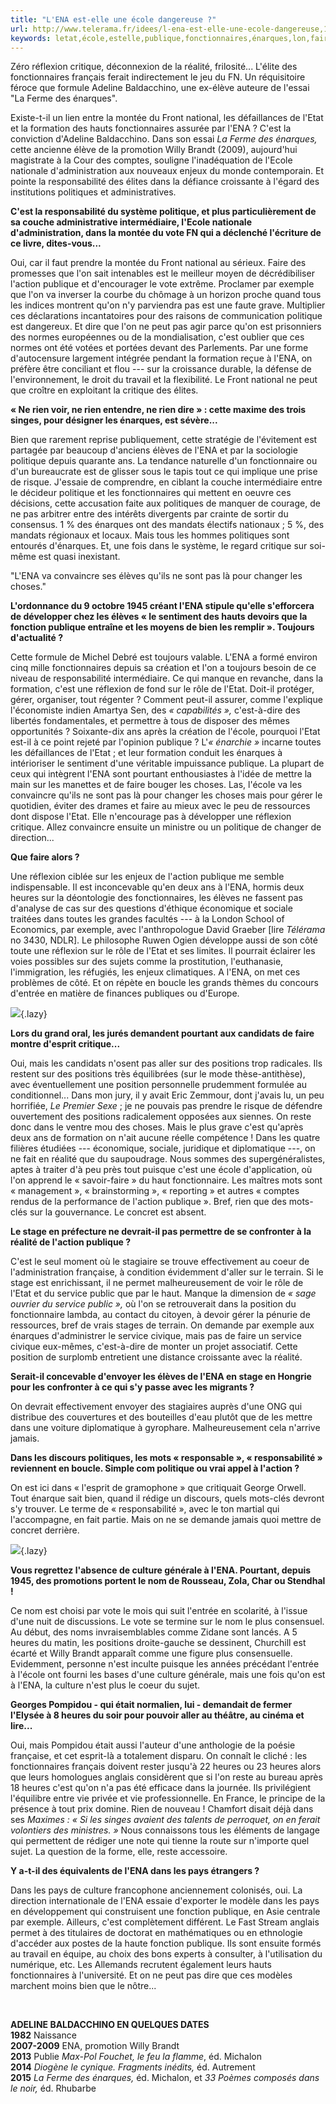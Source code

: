 ```yaml
---
title: "L'ENA est-elle une école dangereuse ?"
url: http://www.telerama.fr/idees/l-ena-est-elle-une-ecole-dangereuse,132669.php
keywords: letat,école,estelle,publique,fonctionnaires,énarques,lon,faire,dangereuse,lena,cest,heures,politique
---
```

Zéro réflexion critique, déconnexion de la réalité, frilosité\... L\'élite des fonctionnaires français ferait indirectement le jeu du FN. Un réquisitoire féroce que formule Adeline Baldacchino, une ex-élève auteure de l\'essai "La Ferme des énarques".

Existe-t-il un lien entre la montée du Front national, les défaillances de l\'Etat et la formation des hauts fonctionnaires assurée par l\'ENA ? C\'est la conviction d\'Adeline Baldacchino. Dans son essai *La Ferme des énarques,* cette ancienne élève de la promotion Willy Brandt (2009), aujourd\'hui magistrate à la Cour des comptes, souligne l\'inadéquation de l\'Ecole nationale d\'administration aux nouveaux enjeux du monde contemporain. Et pointe la responsabilité des élites dans la défiance croissante à l\'égard des institutions politiques et administratives.

**C\'est la responsabilité du système politique, et plus particulièrement de sa couche administrative intermédiaire, l\'Ecole nationale d\'administration, dans la montée du vote FN qui a déclenché l\'écriture de ce livre, dites-vous\...**

Oui, car il faut prendre la montée du Front national au sérieux. Faire des promesses que l\'on sait intenables est le meilleur moyen de décrédibiliser l\'action publique et d\'encourager le vote extrême. Proclamer par exemple que l\'on va inverser la courbe du chômage à un horizon proche quand tous les indices montrent qu\'on n\'y parviendra pas est une faute grave. Multiplier ces déclarations incantatoires pour des raisons de communication politique est dangereux. Et dire que l\'on ne peut pas agir parce qu\'on est prisonniers des normes européennes ou de la mondialisation, c\'est oublier que ces normes ont été votées et portées devant des Parlements. Par une forme d\'autocensure largement intégrée pendant la formation reçue à l\'ENA, on préfère être conciliant et flou --- sur la croissance durable, la défense de l\'environnement, le droit du travail et la flexibilité. Le Front national ne peut que croître en exploitant la critique des élites.

**« Ne rien voir, ne rien entendre, ne rien dire » : cette maxime des trois singes, pour désigner les énarques, est sévère\...**

Bien que rarement reprise publiquement, cette stratégie de l\'évitement est partagée par beaucoup d\'anciens élèves de l\'ENA et par la sociologie politique depuis quarante ans. La tendance naturelle d\'un fonctionnaire ou d\'un bureaucrate est de glisser sous le tapis tout ce qui implique une prise de risque. J\'essaie de comprendre, en ciblant la couche intermédiaire entre le décideur politique et les fonctionnaires qui mettent en oeuvre ces décisions, cette accusation faite aux politiques de manquer de courage, de ne pas arbitrer entre des intérêts divergents par crainte de sortir du consensus. 1 % des énarques ont des mandats électifs nationaux ; 5 %, des mandats régionaux et locaux. Mais tous les hommes politiques sont entourés d\'énarques. Et, une fois dans le système, le regard critique sur soi-même est quasi inexistant.

"L\'ENA va convaincre ses élèves qu\'ils ne sont pas là pour changer les choses."

**L\'ordonnance du 9 octobre 1945 créant l\'ENA stipule qu\'elle s\'efforcera de développer chez les élèves « le sentiment des hauts devoirs que la fonction publique entraîne et les moyens de bien les remplir ». Toujours d\'actualité ?**

Cette formule de Michel Debré est toujours valable. L\'ENA a formé environ cinq mille fonctionnaires depuis sa création et l\'on a toujours besoin de ce niveau de responsabilité intermédiaire. Ce qui manque en revanche, dans la formation, c\'est une réflexion de fond sur le rôle de l\'Etat. Doit-il protéger, gérer, organiser, tout régenter ? Comment peut-il assurer, comme l\'explique l\'économiste indien Amartya Sen, des *« capabilités »,* c\'est-à-dire des libertés fondamentales, et permettre à tous de disposer des mêmes opportunités ? Soixante-dix ans après la création de l\'école, pourquoi l\'Etat est-il à ce point rejeté par l\'opinion publique ? L\'*« énarchie »* incarne toutes les défaillances de l\'Etat ; et leur formation conduit les énarques à intérioriser le sentiment d\'une véritable impuissance publique. La plupart de ceux qui intègrent l\'ENA sont pourtant enthousiastes à l\'idée de mettre la main sur les manettes et de faire bouger les choses. Las, l\'école va les convaincre qu\'ils ne sont pas là pour changer les choses mais pour gérer le quotidien, éviter des drames et faire au mieux avec le peu de ressources dont dispose l\'Etat. Elle n\'encourage pas à développer une réflexion critique. Allez convaincre ensuite un ministre ou un politique de changer de direction\...

**Que faire alors ?**

Une réflexion ciblée sur les enjeux de l\'action publique me semble indispensable. Il est inconcevable qu\'en deux ans à l\'ENA, hormis deux heures sur la déontologie des fonctionnaires, les élèves ne fassent pas d\'analyse de cas sur des questions d\'éthique économique et sociale traitées dans toutes les grandes facultés --- à la London School of Economics, par exemple, avec l\'anthropologue David Graeber \[lire *Télérama* no 3430, NDLR\]. Le philosophe Ruwen Ogien développe aussi de son côté toute une réflexion sur le rôle de l\'Etat et ses limites. Il pourrait éclairer les voies possibles sur des sujets comme la prostitution, l\'euthanasie, l\'immigration, les réfugiés, les enjeux climatiques. A l\'ENA, on met ces problèmes de côté. Et on ­répète en boucle les grands thèmes du concours d\'entrée en matière de ­finances publiques ou d\'Europe.

![](https://www.telerama.fr/sites/tr_master/themes/tr/images/trans.gif){.lazy}

**Lors du grand oral, les jurés demandent pourtant aux candidats de faire montre d\'esprit critique\...**

Oui, mais les candidats n\'osent pas aller sur des positions trop radicales. Ils restent sur des positions très équilibrées (sur le mode thèse-antithèse), avec éventuellement une position personnelle prudemment formulée au conditionnel\... Dans mon jury, il y avait Eric Zemmour, dont j\'avais lu, un peu horrifiée, *Le Premier Sexe* ; je ne pouvais pas prendre le risque de défendre ouvertement des positions radicalement opposées aux siennes. On reste donc dans le ventre mou des choses. Mais le plus grave c\'est qu\'après deux ans de formation on n\'ait aucune réelle compétence ! Dans les quatre filières étudiées --- économique, sociale, juridique et diplomatique ---, on ne fait en réalité que du saupoudrage. Nous sommes des supergénéralistes, aptes à traiter d\'à peu près tout puisque c\'est une école d\'application, où l\'on apprend le « savoir-faire » du haut fonctionnaire. Les maîtres mots sont « management », « brainstorming », « reporting » et autres « comptes rendus de la performance de l\'action publique ». Bref, rien que des mots-clés sur la gouvernance. Le concret est absent.

**Le stage en préfecture ne devrait-il pas permettre de se confronter à la réalité de l\'action publique ?**

C\'est le seul moment où le stagiaire se trouve effectivement au coeur de l\'administration française, à condition évidemment d\'aller sur le terrain. Si le stage est enrichissant, il ne permet malheureusement de voir le rôle de l\'Etat et du service public que par le haut. Manque la dimension de *« sage ouvrier du service public »,* où l\'on se retrouverait dans la position du fonctionnaire lambda, au contact du citoyen, à devoir gérer la pénurie de ressources, bref de vrais stages de terrain. On demande par exemple aux énarques d\'administrer le service civique, mais pas de faire un service civique eux-mêmes, c\'est-à-dire de monter un projet associatif. Cette position de surplomb entretient une distance croissante avec la réalité.

**Serait-il concevable d\'envoyer les élèves de l\'ENA en stage en Hongrie pour les confronter à ce qui s\'y passe avec les migrants ?**

On devrait effectivement envoyer des stagiaires auprès d\'une ONG qui distribue des couvertures et des bouteilles d\'eau plutôt que de les mettre dans une voiture diplomatique à gyrophare. Malheureusement cela n\'arrive jamais.

**Dans les discours politiques, les mots « responsable », « responsabilité » reviennent en boucle. Simple com politique ou vrai appel à l\'action ?**

On est ici dans « l\'esprit de gramophone » que critiquait George Orwell. Tout énarque sait bien, quand il rédige un discours, quels mots-clés devront s\'y trouver. Le terme de « responsabilité », avec le ton martial qui l\'accompagne, en fait partie. Mais on ne se demande jamais quoi mettre de concret derrière.

![](https://www.telerama.fr/sites/tr_master/themes/tr/images/trans.gif){.lazy}

**Vous regrettez l\'absence de culture générale à l\'ENA. Pourtant, depuis 1945, des promotions portent le nom de Rousseau, Zola, Char ou Stendhal !**

Ce nom est choisi par vote le mois qui suit l\'entrée en scolarité, à l\'issue d\'une nuit de discussions. Le vote se termine sur le nom le plus consensuel. Au début, des noms invraisemblables comme Zidane sont lancés. A 5 heures du matin, les positions droite-gauche se dessinent, Churchill est écarté et Willy Brandt apparaît comme une figure plus consensuelle. Evidemment, personne n\'est inculte puisque les années précédant l\'entrée à l\'école ont fourni les bases d\'une culture générale, mais une fois qu\'on est à l\'ENA, la culture n\'est plus le coeur du sujet.

**Georges Pompidou - qui était normalien, lui - demandait de fermer l\'Elysée à 8 heures du soir pour pouvoir aller au théâtre, au cinéma et lire\...**

Oui, mais Pompidou était aussi l\'auteur d\'une anthologie de la poésie française, et cet esprit-là a totalement disparu. On connaît le cliché : les fonctionnaires français doivent rester jusqu\'à 22 heures ou 23 heures alors que leurs homologues anglais considèrent que si l\'on reste au bureau après 18 heures c\'est qu\'on n\'a pas été efficace dans la journée. Ils privilégient l\'équilibre entre vie privée et vie professionnelle. En France, le principe de la présence à tout prix domine. Rien de nouveau ! Chamfort disait déjà dans ses *Maximes : « Si les singes avaient des talents de perroquet, on en ferait volontiers des ministres. »* Nous connaissons tous les éléments de langage qui permettent de rédiger une note qui tienne la route sur n\'importe quel sujet. La question de la forme, elle, reste accessoire.

**Y a-t-il des équivalents de l\'ENA dans les pays étrangers ?**

Dans les pays de culture francophone anciennement colonisés, oui. La direction internationale de l\'ENA essaie d\'exporter le modèle dans les pays en développement qui construisent une fonction publique, en Asie centrale par exemple. Ailleurs, c\'est complètement différent. Le Fast Stream anglais permet à des titulaires de doctorat en mathématiques ou en ethnologie d\'accéder aux postes de la haute fonction publique. Ils sont ensuite formés au travail en équipe, au choix des bons experts à consulter, à l\'utilisation du numérique, etc. Les Allemands recrutent également leurs hauts fonctionnaires à l\'université. Et on ne peut pas dire que ces modèles marchent moins bien que le nôtre\...

 

**ADELINE BALDACCHINO EN QUELQUES DATES\
1982** Naissance\
**2007-2009** ENA, promotion Willy Brandt\
**2013** Publie *Max-Pol Fouchet, le feu la flamme*, éd. Michalon\
**2014** *Diogène le cynique. Fragments inédits,* éd. Autrement\
**2015** *La Ferme des énarques,* éd. Michalon, et *33 Poèmes composés dans le noir,* éd. Rhubarbe
